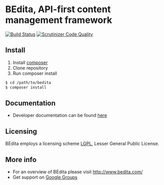 # BEdita, API-first content management framework

[![Build Status](https://travis-ci.org/bedita/bedita.svg?branch=4-develop)](https://travis-ci.org/bedita/bedita)
[![Scrutinizer Code Quality](https://scrutinizer-ci.com/g/bedita/bedita/badges/quality-score.png?b=4-develop)](https://scrutinizer-ci.com/g/bedita/bedita/?branch=4-develop)

## Install

1. Install [composer](https://getcomposer.org/doc/00-intro.md#installation-linux-unix-osx)
2. Clone repository
3. Run composer install

 ```bash
 $ cd /path/to/bedita
 $ composer install
 ```

## Documentation

 * Developer documentation can be found [here](http://bedita.readthedocs.org/en/4-develop)

## Licensing

BEdita employs a licensing scheme [LGPL](/bedita/bedita/blob/master/LICENSE.LGPL), Lesser General Public License.

## More info

 * For an overview of BEdita please visit http://www.bedita.com/
 * Get support on [Google Groups](https://groups.google.com/forum/#!forum/bedita)

